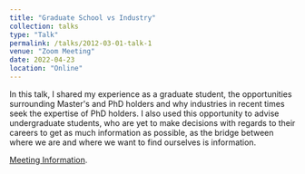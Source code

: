 ```yaml
---
title: "Graduate School vs Industry"
collection: talks
type: "Talk"
permalink: /talks/2012-03-01-talk-1
venue: "Zoom Meeting"
date: 2022-04-23
location: "Online"
---
```


In this talk, I shared my experience as a graduate student, the opportunities surrounding Master's and PhD holders and why industries in recent times seek the expertise of PhD holders. I also used this opportunity to advise undergraduate students, who are yet to make decisions with regards to their careers to get as much information as possible, as the bridge between where we are and where we want to find ourselves is information.

[Meeting Information](/images/GSvI.jpg).
